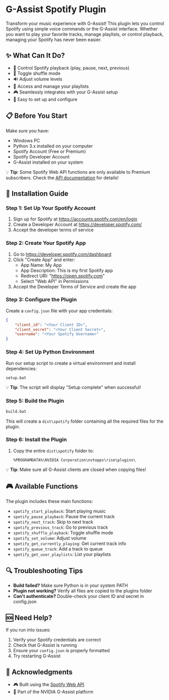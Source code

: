 # G-Assist Spotify Plugin

Transform your music experience with G-Assist! This plugin lets you control Spotify using simple voice commands or the G-Assist interface. Whether you want to play your favorite tracks, manage playlists, or control playback, managing your Spotify has never been easier.

## ✨ What Can It Do?
- 🎵 Control Spotify playback (play, pause, next, previous)
- 🔀 Toggle shuffle mode
- 🔊 Adjust volume levels
- 📑 Access and manage your playlists
- 🎮 Seamlessly integrates with your G-Assist setup
- 🔧 Easy to set up and configure

## 📋 Before You Start
Make sure you have:
- Windows PC
- Python 3.x installed on your computer
- Spotify Account (Free or Premium)
- Spotify Developer Account
- G-Assist installed on your system

💡 **Tip**: Some Spotify Web API functions are only available to Premium subscribers. Check the [API documentation](https://developer.spotify.com/documentation/web-api) for details!

## 🚀 Installation Guide

### Step 1: Set Up Your Spotify Account
1. Sign up for Spotify at https://accounts.spotify.com/en/login
2. Create a Developer Account at https://developer.spotify.com/
3. Accept the developer terms of service

### Step 2: Create Your Spotify App
1. Go to https://developer.spotify.com/dashboard
2. Click "Create App" and enter:
   - App Name: My App
   - App Description: This is my first Spotify app
   - Redirect URI: "https://open.spotify.com"
   - Select "Web API" in Permissions
3. Accept the Developer Terms of Service and create the app

### Step 3: Configure the Plugin
Create a `config.json` file with your app credentials:
```json
{
    "client_id": "<Your Client ID>",
    "client_secret": "<Your Client Secret>",
    "username": "<Your Spotify Username>"
}
```

### Step 4: Set Up Python Environment
Run our setup script to create a virtual environment and install dependencies:
```bash
setup.bat
```
💡 **Tip**: The script will display "Setup complete" when successful!

### Step 5: Build the Plugin
```bash
build.bat
```
This will create a `dist\spotify` folder containing all the required files for the plugin.

### Step 6: Install the Plugin
1. Copy the entire `dist\spotify` folder to:
   ```
   %PROGRAMDATA%\NVIDIA Corporation\nvtopps\rise\plugins\
   ```

💡 **Tip**: Make sure all G-Assist clients are closed when copying files!

## 🎮 Available Functions
The plugin includes these main functions:
- `spotify_start_playback`: Start playing music
- `spotify_pause_playback`: Pause the current track
- `spotify_next_track`: Skip to next track
- `spotify_previous_track`: Go to previous track
- `spotify_shuffle_playback`: Toggle shuffle mode
- `spotify_set_volume`: Adjust volume
- `spotify_get_currently_playing`: Get current track info
- `spotify_queue_track`: Add a track to queue
- `spotify_get_user_playlists`: List your playlists

## 🔍 Troubleshooting Tips
- **Build failed?** Make sure Python is in your system PATH
- **Plugin not working?** Verify all files are copied to the plugins folder
- **Can't authenticate?** Double-check your client ID and secret in config.json

## 🆘 Need Help?
If you run into issues:
1. Verify your Spotify credentials are correct
2. Check that G-Assist is running
3. Ensure your `config.json` is properly formatted
4. Try restarting G-Assist

## 🙏 Acknowledgments
- 🎮 Built using the [Spotify Web API](https://developer.spotify.com/documentation/web-api)
- 🚀 Part of the NVIDIA G-Assist platform